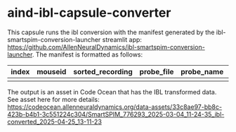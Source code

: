 # aind-ibl-capsule-converter

This capsule runs the ibl conversion with the manifest generated by the ibl-smartspim-conversion-launcher streamlit app: https://github.com/AllenNeuralDynamics/ibl-smartspim-conversion-launcher. The manifest is formatted as follows: 

| index | mouseid | sorted_recording | probe_file | probe_name | probe_shank | probe_id | surface_finding | annotation_format |
|-------|---------|------------------|------------|------------|-------------|----------|------------------|--------------------|
|       |         |                  |            |            |             |          |                  |                    |

The output is an asset in Code Ocean that has the IBL transformed data. See asset here for more details: 
https://codeocean.allenneuraldynamics.org/data-assets/33c8ae97-bb8c-423b-b4b1-3c551224c304/SmartSPIM_776293_2025-03-04_11-24-35_ibl-converted_2025-04-25_13-11-23
